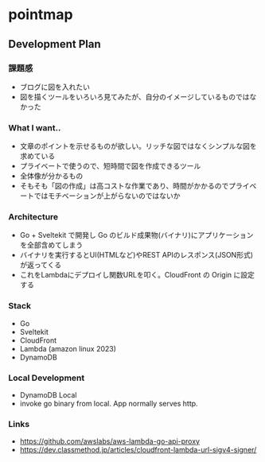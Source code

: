 # pointmap

## Development Plan
### 課題感
- ブログに図を入れたい
- 図を描くツールをいろいろ見てみたが、自分のイメージしているものではなかった

### What I want..
- 文章のポイントを示せるものが欲しい。リッチな図ではなくシンプルな図を求めている
- プライベートで使うので、短時間で図を作成できるツール
- 全体像が分かるもの
- そもそも「図の作成」は高コストな作業であり、時間がかかるのでプライベートではモチベーションが上がらないのではないか

### Architecture
- Go + Sveltekit で開発し Go のビルド成果物(バイナリ)にアプリケーションを全部含めてしまう
- バイナリを実行するとUI(HTMLなど)やREST APIのレスポンス(JSON形式)が返ってくる
- これをLambdaにデプロイし関数URLを叩く。CloudFront の Origin に設定する

### Stack
- Go
- Sveltekit
- CloudFront
- Lambda (amazon linux 2023)
- DynamoDB

### Local Development
- DynamoDB Local
- invoke go binary from local. App normally serves http.

### Links
- https://github.com/awslabs/aws-lambda-go-api-proxy
- https://dev.classmethod.jp/articles/cloudfront-lambda-url-sigv4-signer/
